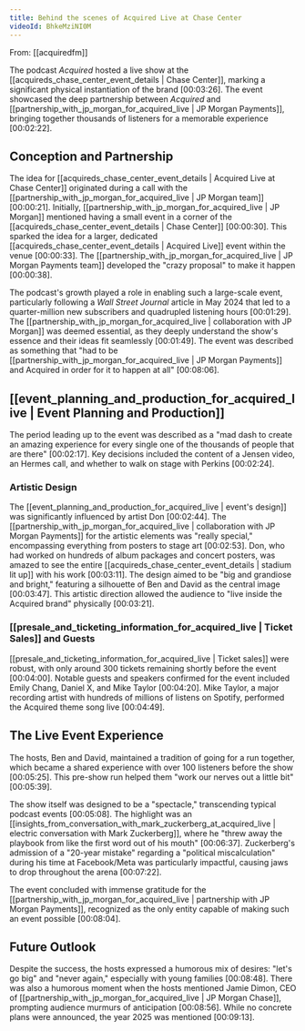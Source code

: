 ```yaml
---
title: Behind the scenes of Acquired Live at Chase Center
videoId: BhkeMziNI0M
---
```


From: [[acquiredfm]] <br/> 

The podcast *Acquired* hosted a live show at the [[acquireds_chase_center_event_details | Chase Center]], marking a significant physical instantiation of the brand [00:03:26]. The event showcased the deep partnership between *Acquired* and [[partnership_with_jp_morgan_for_acquired_live | JP Morgan Payments]], bringing together thousands of listeners for a memorable experience [00:02:22].

## Conception and Partnership

The idea for [[acquireds_chase_center_event_details | Acquired Live at Chase Center]] originated during a call with the [[partnership_with_jp_morgan_for_acquired_live | JP Morgan team]] [00:00:21]. Initially, [[partnership_with_jp_morgan_for_acquired_live | JP Morgan]] mentioned having a small event in a corner of the [[acquireds_chase_center_event_details | Chase Center]] [00:00:30]. This sparked the idea for a larger, dedicated [[acquireds_chase_center_event_details | Acquired Live]] event within the venue [00:00:33]. The [[partnership_with_jp_morgan_for_acquired_live | JP Morgan Payments team]] developed the "crazy proposal" to make it happen [00:00:38].

The podcast's growth played a role in enabling such a large-scale event, particularly following a *Wall Street Journal* article in May 2024 that led to a quarter-million new subscribers and quadrupled listening hours [00:01:29]. The [[partnership_with_jp_morgan_for_acquired_live | collaboration with JP Morgan]] was deemed essential, as they deeply understand the show's essence and their ideas fit seamlessly [00:01:49]. The event was described as something that "had to be [[partnership_with_jp_morgan_for_acquired_live | JP Morgan Payments]] and Acquired in order for it to happen at all" [00:08:06].

## [[event_planning_and_production_for_acquired_live | Event Planning and Production]]

The period leading up to the event was described as a "mad dash to create an amazing experience for every single one of the thousands of people that are there" [00:02:17]. Key decisions included the content of a Jensen video, an Hermes call, and whether to walk on stage with Perkins [00:02:24].

### Artistic Design

The [[event_planning_and_production_for_acquired_live | event's design]] was significantly influenced by artist Don [00:02:44]. The [[partnership_with_jp_morgan_for_acquired_live | collaboration with JP Morgan Payments]] for the artistic elements was "really special," encompassing everything from posters to stage art [00:02:53]. Don, who had worked on hundreds of album packages and concert posters, was amazed to see the entire [[acquireds_chase_center_event_details | stadium lit up]] with his work [00:03:11]. The design aimed to be "big and grandiose and bright," featuring a silhouette of Ben and David as the central image [00:03:47]. This artistic direction allowed the audience to "live inside the Acquired brand" physically [00:03:21].

### [[presale_and_ticketing_information_for_acquired_live | Ticket Sales]] and Guests

[[presale_and_ticketing_information_for_acquired_live | Ticket sales]] were robust, with only around 300 tickets remaining shortly before the event [00:04:00]. Notable guests and speakers confirmed for the event included Emily Chang, Daniel X, and Mike Taylor [00:04:20]. Mike Taylor, a major recording artist with hundreds of millions of listens on Spotify, performed the Acquired theme song live [00:04:49].

## The Live Event Experience

The hosts, Ben and David, maintained a tradition of going for a run together, which became a shared experience with over 100 listeners before the show [00:05:25]. This pre-show run helped them "work our nerves out a little bit" [00:05:39].

The show itself was designed to be a "spectacle," transcending typical podcast events [00:05:08]. The highlight was an [[insights_from_conversation_with_mark_zuckerberg_at_acquired_live | electric conversation with Mark Zuckerberg]], where he "threw away the playbook from like the first word out of his mouth" [00:06:37]. Zuckerberg's admission of a "20-year mistake" regarding a "political miscalculation" during his time at Facebook/Meta was particularly impactful, causing jaws to drop throughout the arena [00:07:22].

The event concluded with immense gratitude for the [[partnership_with_jp_morgan_for_acquired_live | partnership with JP Morgan Payments]], recognized as the only entity capable of making such an event possible [00:08:04].

## Future Outlook

Despite the success, the hosts expressed a humorous mix of desires: "let's go big" and "never again," especially with young families [00:08:48]. There was also a humorous moment when the hosts mentioned Jamie Dimon, CEO of [[partnership_with_jp_morgan_for_acquired_live | JP Morgan Chase]], prompting audience murmurs of anticipation [00:08:56]. While no concrete plans were announced, the year 2025 was mentioned [00:09:13].